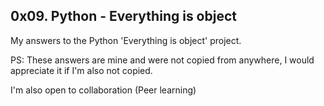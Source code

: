 ## 0x09. Python - Everything is object

My answers to the Python 'Everything is object' project.

PS: These answers are mine and were not copied from anywhere, I would appreciate it if I'm also not copied.

I'm also open to collaboration (Peer learning)
